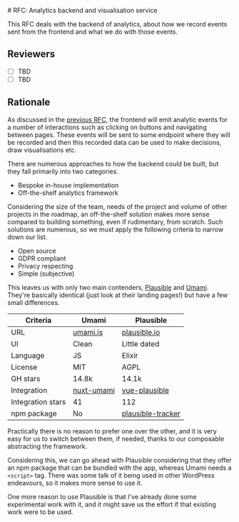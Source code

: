 \# RFC: Analytics backend and visualisation service

This RFC deals with the backend of analytics, about how we record events sent
from the frontend and what we do with those events.

## Reviewers

- [ ] TBD
- [ ] TBD

## Rationale

As discussed in the [previous RFC](20221006-implementation_plan_frontend.md),
the frontend will emit analytic events for a number of interactions such as
clicking on buttons and navigating between pages. These events will be sent to
some endpoint where they will be recorded and then this recorded data can be
used to make decisions, draw visualisations etc.

There are numerous approaches to how the backend could be built, but they fall
primarily into two categories.

- Bespoke in-house implementation
- Off-the-shelf analytics framework

Considering the size of the team, needs of the project and volume of other
projects in the roadmap, an off-the-shelf solution makes more sense compared to
building something, even if rudimentary, from scratch. Such solutions are
numerous, so we must apply the following criteria to narrow down our list.

- Open source
- GDPR compliant
- Privacy respecting
- Simple (subjective)

This leaves us with only two main contenders, [Plausible](https://plausible.io/)
and [Umami](https://umami.is/). They're basically identical (just look at their
landing pages!) but have a few small differences.

| Criteria          | Umami           | Plausible              |
| ----------------- | --------------- | ---------------------- |
| URL               | [umami.is][1]   | [plausible.io][2]      |
| UI                | Clean           | Little dated           |
| Language          | JS              | Elixir                 |
| License           | MIT             | AGPL                   |
| GH stars          | 14.8k           | 14.1k                  |
| Integration       | [nuxt-umami][3] | [vue-plausible][4]     |
| Integration stars | 41              | 112                    |
| npm package       | No              | [plausible-tracker][5] |

[1]: https://umami.is/
[2]: https://plausible.io/
[3]: https://github.com/ijkml/nuxt-umami/tree/main
[4]: https://github.com/moritzsternemann/vue-plausible
[5]: https://github.com/plausible/plausible-tracker

Practically there is no reason to prefer one over the other, and it is very easy
for us to switch between them, if needed, thanks to our composable abstracting
the framework.

Considering this, we can go ahead with Plausible considering that they offer an
npm package that can be bundled with the app, whereas Umami needs a `<script>`
tag. There was some talk of it being used in other WordPress endeavours, so it
makes more sense to use it.

One more reason to use Plausible is that I've already done some experimental
work with it, and it might save us the effort if that existing work were to be
used.
